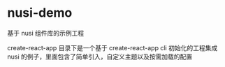 # nusi-demo
基于 nusi 组件库的示例工程

create-react-app 目录下是一个基于 create-react-app cli 初始化的工程集成 nusi 的例子，里面包含了简单引入，自定义主题以及按需加载的配置
